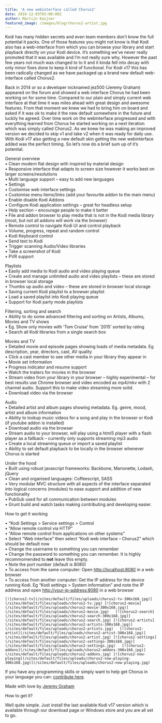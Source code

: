 ```yaml
---
title: 'A new webinterface called Chorus2'
date: 2016-12-03T03:00:00Z
author: Martijn Kaijser
featured_image: /images/blog/chorus2-artist.jpg
---
```

Kodi has many hidden secrets and even team members don’t know the full potential it packs. One of those features you might not know is that Kodi also has a web-interface from which you can browse your library and start playback directly on your Kodi device. It’s something we’ve never really promoted that it was available and I’m not really sure why. However the past few years not much was changed to to it and it kinda fell into decay with only minor fixes done to keep it kind of functional. For Kodi v17 this has been radically changed as we have packaged up a brand new default web-interface called Chorus2.

 Back in 2014 or so a developer nicknamed jez500 (Jeremy Graham) appeared on the forum and showed a web interface Chorus he had been working on for some time. Compared to our plain and simply current web interface at that time it was miles ahead with great design and awesome features. From that moment we knew we had to bring him on board and asked if it was ok to make it the new default somewhere in the future and luckily he agreed. Over time work on the webinterface progressed and with everything learned from Chorus he started working on a next iteration which was simply called Chorus2. As we knew he was making an improved version we decided to skip v1 and take v2 when it was ready for daily use. With Kodi v17 also getting a new default skin getting the new webinterface added was the perfect timing. So let’s now do a brief sum up of it’s potential.

 General overview  
 • Clean modern flat design with inspired by material design  
 • Responsive interface that adapts to screen size however it works best on larger screens/resolutions  
 • Multi language support – easy to add new languages  
 • Settings  
 • Customise web interface settings  
 • Customise menu items/links (add your favourite addon to the main menu)  
 • Enable disable Kodi Addons  
 • Configure Kodi application settings – great for headless setup  
 • Help section – encourage people to make it better  
 • File and addon browser to play media that is not in the Kodi media library (most, but not all addons will work via the browser)  
 • Remote control to navigate Kodi UI and control playback  
 • Volume, progress, repeat and random control  
 • Kodi Keyboard control  
 • Send text to Kodi  
 • Trigger scanning Audio/Video libraries  
 • Take a screenshot of Kodi  
 • PVR support

 Playlists  
 • Easily add media to Kodi audio and video playing queue  
 • Create and manage unlimited audio and video playlists – these are stored in browser local storage  
 • Thumbs up audio and video – these are stored in browser local storage  
 • Saving current Kodi playlist to a browser playlist  
 • Load a saved playlist into Kodi playing queue  
 • Support for Kodi party mode playlists

 Filtering, sorting and search  
 • Ability to do some advanced filtering and sorting on Artists, Albums, Movies and TV shows  
 • Eg. Show only movies with ‘Tom Cruise’ from ‘2015’ sorted by rating  
 • Search all Kodi libraries from a single search box

 Movies and TV  
 • Detailed movie and episode pages showing loads of media metadata. Eg description, year, directors, cast, AV quality  
 • Click a cast member to see other media in your library they appear in  
 • Movie set information  
 • Progress indicator and resume support  
 • Watch the trailers for movies in the browser  
 • Stream video from your library in your browser – highly experimental – for best results use Chrome browser and video encoded as mp4/mkv with 2 channel audio. Support this to make video streaming more solid.  
 • Download video via the browser

 Audio  
 • Detailed artist and album pages showing metadata. Eg. genre, mood, artist and album information  
 • Ability to lookup music videos for a song and play in the browser or Kodi (if youtube addon is installed)  
 • Download audio via the browser  
 • Stream audio to your browser, will play using a html5 player with a flash player as a fallback – currently only supports streaming mp3 audio  
 • Create a local streaming queue or import a saved playlist  
 • Ability to set default playback to be locally in the browser whenever Chorus is started

 Under the hood  
 • Built using robust javascript frameworks: Backbone, Marionette, Lodash, jQuery  
 • Clean and organised languages: Coffeescript, SASS  
 • Very modular MVC structure with all aspects of the interface separated into logical concerns (modules) to ease support and addition of new functionality  
 • PubSub used for all communication between modules  
 • Grunt build and watch tasks making contributing and developing easier.

 How to get it working

 • “Kodi Settings \> Service settings \> Control  
 • “Allow remote control via HTTP”  
 • “Allow remote control from applications on other systems”  
 • Select “Web interface” then select “Kodi web interface – Chorus2” which should be default now  
 • Change the username to something you can remember  
 • Change the password to something you can remember. It is highly recommomended to **not** leave this empty.  
 • Note the port number (default is 8080)  
 • To access from the same computer: Open <http://localhost:8080> in a web browser  
 • To access from another computer: Get the IP address for the device running Kodi. Eg “Kodi settings \> System information” and note the IP address and open <http://your-ip-address:8080> in a web browser

    [![chorus2-tv](/sites/default/files/uploads/chorus2-tv-300x168.jpg)](/sites/default/files/uploads/chorus2-tv.jpg) [![chorus2-movie](/sites/default/files/uploads/chorus2-movie-300x168.jpg)](/sites/default/files/uploads/chorus2-movie.jpg)   [![chorus2-search](/sites/default/files/uploads/chorus2-search-300x168.jpg)](/sites/default/files/uploads/chorus2-search.jpg) [![chorus2-artists](/sites/default/files/uploads/chorus2-artists-300x168.jpg)](/sites/default/files/uploads/chorus2-artists.jpg)   [![chorus2-artist](/sites/default/files/uploads/chorus2-artist-300x168.jpg)](/sites/default/files/uploads/chorus2-artist.jpg) [![chorus2-settings](/sites/default/files/uploads/chorus2-settings-300x168.jpg)](/sites/default/files/uploads/chorus2-settings.jpg)   [![chorus2-addons](/sites/default/files/uploads/chorus2-addons-300x168.jpg)](/sites/default/files/uploads/chorus2-addons.jpg) [![chorus2-now-playing](/sites/default/files/uploads/chorus2-now-playing-300x168.jpg)](/sites/default/files/uploads/chorus2-now-playing.jpg)     

 If you have any programming skills or simply want to help get Chorus in your language you can: [contribute here](https://github.com/xbmc/chorus2).

 Made with love by [Jeremy Graham](https://jez.me/)

 How to get it?

 Well quite simple. Just install the last available Kodi v17 version which is available through our download page or Windows store and you are all set to go.

 